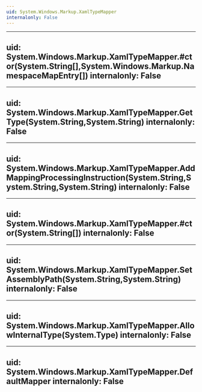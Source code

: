 ```yaml
---
uid: System.Windows.Markup.XamlTypeMapper
internalonly: False
---
```


---
uid: System.Windows.Markup.XamlTypeMapper.#ctor(System.String[],System.Windows.Markup.NamespaceMapEntry[])
internalonly: False
---

---
uid: System.Windows.Markup.XamlTypeMapper.GetType(System.String,System.String)
internalonly: False
---

---
uid: System.Windows.Markup.XamlTypeMapper.AddMappingProcessingInstruction(System.String,System.String,System.String)
internalonly: False
---

---
uid: System.Windows.Markup.XamlTypeMapper.#ctor(System.String[])
internalonly: False
---

---
uid: System.Windows.Markup.XamlTypeMapper.SetAssemblyPath(System.String,System.String)
internalonly: False
---

---
uid: System.Windows.Markup.XamlTypeMapper.AllowInternalType(System.Type)
internalonly: False
---

---
uid: System.Windows.Markup.XamlTypeMapper.DefaultMapper
internalonly: False
---
